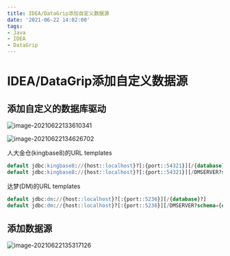 ```yaml
---
title: IDEA/DataGrip添加自定义数据源
date: '2021-06-22 14:02:00'
tags:
- Java
- IDEA
- DataGrip
---
```


# IDEA/DataGrip添加自定义数据源

## 添加自定义的数据库驱动

![image-20210622133610341](https://gitee.com/swang-harbin/pic-bed/raw/master/images/2021/20210622133610.png)



![image-20210622134626702](https://gitee.com/swang-harbin/pic-bed/raw/master/images/2021/20210622134626.png)

人大金仓(kingbase8)的URL templates

```sql
default jdbc:kingbase8://{host::localhost}?[:{port::54321}][/{database}?]
default jdbc:kingbase8://{host::localhost}?[:{port::54321}][/DMSERVER?schema={database}]
```

达梦(DM)的URL templates

```sql
default jdbc:dm://{host::localhost}?[:{port::5236}][/{database}?]
default jdbc:dm://{host::localhost}?[:{port::5236}][/DMSERVER?schema={database}]
```

## 添加数据源

![image-20210622135317126](https://gitee.com/swang-harbin/pic-bed/raw/master/images/2021/20210622135317.png)

